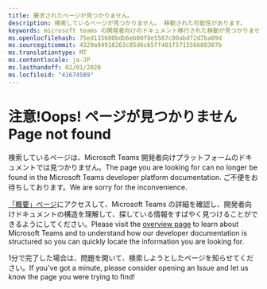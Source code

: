 ```yaml
---
title: 要求されたページが見つかりません。
description: 検索しているページが見つかりません。 移動された可能性があります。
keywords: microsoft teams の開発者向けのドキュメント移行された移動が見つかりません
ms.openlocfilehash: 75ed135680bdb6eb00f8e5587c00abd72d7ba09d
ms.sourcegitcommit: 4329a94918263c85d6c65ff401f571556b80307b
ms.translationtype: MT
ms.contentlocale: ja-JP
ms.lasthandoff: 02/01/2020
ms.locfileid: "41674589"
---
```

# <a name="oops-page-not-found"></a><span data-ttu-id="d83d0-105">注意!</span><span class="sxs-lookup"><span data-stu-id="d83d0-105">Oops!</span></span> <span data-ttu-id="d83d0-106">ページが見つかりません</span><span class="sxs-lookup"><span data-stu-id="d83d0-106">Page not found</span></span>

<span data-ttu-id="d83d0-107">検索しているページは、Microsoft Teams 開発者向けプラットフォームのドキュメントでは見つかりません。</span><span class="sxs-lookup"><span data-stu-id="d83d0-107">The page you are looking for can no longer be found in the Microsoft Teams developer platform documentation.</span></span> <span data-ttu-id="d83d0-108">ご不便をお待ちしております。</span><span class="sxs-lookup"><span data-stu-id="d83d0-108">We are sorry for the inconvenience.</span></span>

<span data-ttu-id="d83d0-109">[「概要」ページ](/microsoftteams/platform/overview)にアクセスして、Microsoft Teams の詳細を確認し、開発者向けドキュメントの構造を理解して、探している情報をすばやく見つけることができるようにしてください。</span><span class="sxs-lookup"><span data-stu-id="d83d0-109">Please visit the [overview page](/microsoftteams/platform/overview) to learn about Microsoft Teams and to understand how our developer documentation is structured so you can quickly locate the information you are looking for.</span></span>

<span data-ttu-id="d83d0-110">1分で完了した場合は、問題を開いて、検索しようとしたページを知らせてください。</span><span class="sxs-lookup"><span data-stu-id="d83d0-110">If you've got a minute, please consider opening an Issue and let us know the page you were trying to find!</span></span>
